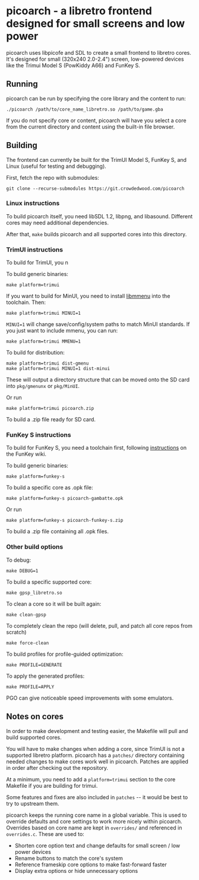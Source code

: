 # picoarch - a libretro frontend designed for small screens and low power

picoarch uses libpicofe and SDL to create a small frontend to libretro cores. It's designed for small (320x240 2.0-2.4") screen, low-powered devices like the Trimui Model S (PowKiddy A66) and FunKey S.

## Running

picoarch can be run by specifying the core library and the content to run:

```
./picoarch /path/to/core_name_libretro.so /path/to/game.gba
```

If you do not specify core or content, picoarch will have you select a core from the current directory and content using the built-in file browser.

## Building

The frontend can currently be built for the TrimUI Model S, FunKey S, and Linux (useful for testing and debugging).

First, fetch the repo with submodules:

```
git clone --recurse-submodules https://git.crowdedwood.com/picoarch
```

### Linux instructions

To build picoarch itself, you need libSDL 1.2, libpng, and libasound. Different cores may need additional dependencies.

After that, `make` builds picoarch and all supported cores into this directory.

### TrimUI instructions

To build for TrimUI, you n

To build generic binaries:

```
make platform=trimui
```

If you want to build for MinUI, you need to install [libmmenu](https://github.com/shauninman/libmmenu) into the toolchain. Then:

```
make platform=trimui MINUI=1
```

`MINUI=1` will change save/config/system paths to match MinUI standards. If you just want to include mmenu, you can run:

```
make platform=trimui MMENU=1
```

To build for distribution:

```
make platform=trimui dist-gmenu
make platform=trimui MINUI=1 dist-minui
```

These will output a directory structure that can be moved onto the SD card into `pkg/gmenunx` or `pkg/MinUI`.

Or run

```
make platform=trimui picoarch.zip
```

To build a .zip file ready for SD card.

### FunKey S instructions

To build for FunKey S, you need a toolchain first, following [instructions](https://doc.funkey-project.com/developer_guide/tutorials/build_system/build_program_using_sdk/) on the FunKey wiki.

To build generic binaries:

```
make platform=funkey-s
```

To build a specific core as .opk file:

```
make platform=funkey-s picoarch-gambatte.opk
```

Or run

```
make platform=funkey-s picoarch-funkey-s.zip
```

To build a .zip file containing all .opk files.


### Other build options

To debug:

```
make DEBUG=1
```

To build a specific supported core:

```
make gpsp_libretro.so
```

To clean a core so it will be built again:

```
make clean-gpsp
```

To completely clean the repo (will delete, pull, and patch all core repos from scratch)

```
make force-clean
```

To build profiles for profile-guided optimization:

```
make PROFILE=GENERATE
```

To apply the generated profiles:

```
make PROFILE=APPLY
```

PGO can give noticeable speed improvements with some emulators.

## Notes on cores

In order to make development and testing easier, the Makefile will pull and build supported cores.

You will have to make changes when adding a core, since TrimUI is not a supported libretro platform. picoarch has a `patches/` directory containing needed changes to make cores work well in picoarch. Patches are applied in order after checking out the repository. 

At a minimum, you need to add a `platform=trimui` section to the core Makefile if you are building for trimui.

Some features and fixes are also included in `patches` -- it would be best to try to upstream them.

picoarch keeps the running core name in a global variable. This is used to override defaults and core settings to work more nicely within picoarch. Overrides based on core name are kept in `overrides/` and referenced in `overrides.c`. These are used to:

- Shorten core option text and change defaults for small screen / low power devices
- Rename buttons to match the core's system
- Reference frameskip core options to make fast-forward faster
- Display extra options or hide unnecessary options
